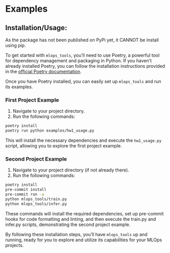 # Examples

## Installation/Usage:

As the package has not been published on PyPi yet, it CANNOT be install using
pip.

To get started with `mlops_tools`, you’ll need to use Poetry, a powerful tool
for dependency management and packaging in Python. If you haven’t already
installed Poetry, you can follow the installation instructions provided in the
[official Poetry documentation](https://python-poetry.org/docs/#installation).

Once you have Poetry installed, you can easily set up `mlops_tools` and run its
examples.

### First Project Example

1. Navigate to your project directory.
2. Run the following commands:

```bash
poetry install
poetry run python examples/hw1_usage.py
```

This will install the necessary dependencies and execute the `hw1_usage.py`
script, allowing you to explore the first project example.

### Second Project Example

1. Navigate to your project directory (if not already there).
2. Run the following commands:

```bash
poetry install
pre-commit install
pre-commit run -a
python mlops_tools/train.py
python mlops_tools/infer.py
```

These commands will install the required dependencies, set up pre-commit hooks
for code formatting and linting, and then execute the train.py and infer.py
scripts, demonstrating the second project example.

By following these installation steps, you’ll have `mlops_tools` up and running,
ready for you to explore and utilize its capabilities for your MLOps projects.
